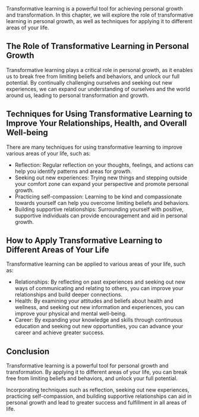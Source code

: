
Transformative learning is a powerful tool for achieving personal growth and transformation. In this chapter, we will explore the role of transformative learning in personal growth, as well as techniques for applying it to different areas of your life.

The Role of Transformative Learning in Personal Growth
------------------------------------------------------

Transformative learning plays a critical role in personal growth, as it enables us to break free from limiting beliefs and behaviors, and unlock our full potential. By continually challenging ourselves and seeking out new experiences, we can expand our understanding of ourselves and the world around us, leading to personal transformation and growth.

Techniques for Using Transformative Learning to Improve Your Relationships, Health, and Overall Well-being
----------------------------------------------------------------------------------------------------------

There are many techniques for using transformative learning to improve various areas of your life, such as:

* Reflection: Regular reflection on your thoughts, feelings, and actions can help you identify patterns and areas for growth.
* Seeking out new experiences: Trying new things and stepping outside your comfort zone can expand your perspective and promote personal growth.
* Practicing self-compassion: Learning to be kind and compassionate towards yourself can help you overcome limiting beliefs and behaviors.
* Building supportive relationships: Surrounding yourself with positive, supportive individuals can provide encouragement and aid in personal growth.

How to Apply Transformative Learning to Different Areas of Your Life
--------------------------------------------------------------------

Transformative learning can be applied to various areas of your life, such as:

* Relationships: By reflecting on past experiences and seeking out new ways of communicating and relating to others, you can improve your relationships and build deeper connections.
* Health: By examining your attitudes and beliefs about health and wellness, and seeking out new information and experiences, you can improve your physical and mental well-being.
* Career: By expanding your knowledge and skills through continuous education and seeking out new opportunities, you can advance your career and achieve greater success.

Conclusion
----------

Transformative learning is a powerful tool for personal growth and transformation. By applying it to different areas of your life, you can break free from limiting beliefs and behaviors, and unlock your full potential.

Incorporating techniques such as reflection, seeking out new experiences, practicing self-compassion, and building supportive relationships can aid in personal growth and lead to greater success and fulfillment in all areas of life.
